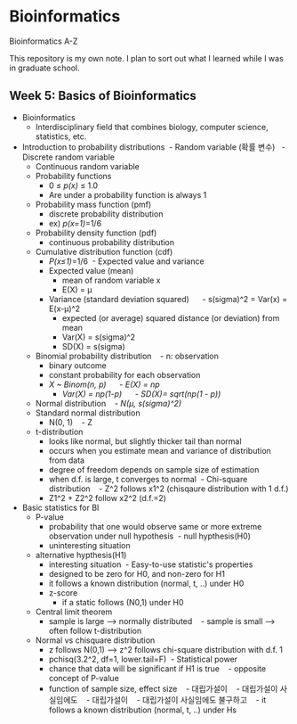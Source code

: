 # Bioinformatics
Bioinformatics A-Z

This repository is my own note.
I plan to sort out what I learned while I was in graduate school.

## Week 5: Basics of Bioinformatics
- Bioinformatics
  - Interdisciplinary field that combines biology, computer science, statistics, etc.
- Introduction to probability distributions
  - Random variable (확률 변수)
    - Discrete random variable
    - Continuous random variable
  - Probability functions
    - 0 ≤ *p(x)* ≤ 1.0
    - Are under a probability function is always 1
  - Probability mass function (pmf)
    - discrete probability distribution
    - ex) *p(x=1)*=1/6
  - Probability density function (pdf)
    - continuous probability distribution
  - Cumulative distribution function (cdf)
    - *P(x≤1)*=1/6
  - Expected value and variance
    - Expected value (mean)
      - mean of random variable x
      - E(X) = µ
    - Variance (standard deviation squared)
      - s(sigma)^2 = Var(x) = E(x-µ)^2 
      - expected (or average) squared distance (or deviation) from mean
      - Var(X) = s(sigma)^2
      - SD(X) = s(sigma)
  - Binomial probability distribution
    - n: observation
    - binary outcome
    - constant probability for each observation 
    - *X ~ Binom(n, p)*
      - *E(X) = np*
      - *Var(X) = np(1-p)*
      - *SD(X)= sqrt(np(1 - p))*
  - Normal distribution
    - *N(µ, s(sigma)^2)*
  - Standard normal distribution
    - N(0, 1)
    - Z
  - t-distribution
    - looks like normal, but slightly thicker tail than normal
    - occurs when you estimate mean and variance of distribution from data
    - degree of freedom depends on sample size of estimation
    - when d.f. is large, t converges to normal
  - Chi-square distribution
    - Z^2 follows x1^2 (chisqaure distribution with 1 d.f.)
    - Z1^2 + Z2^2 follow x2^2 (d.f.=2)
- Basic statistics for BI
  - P-value
    - probability that one would observe same or more extreme observation under null hypothesis
  - null hypthesis(H0)
    - uninteresting situation
  - alternative hypthesis(H1)
    - interesting situation
  - Easy-to-use statistic's properties
    - designed to be zero for H0, and non-zero for H1
    - it follows a known distribution (normal, t, ..) under H0
    - z-score
      - if a static follows (N0,1) under H0
  - Central limit theorem
    - sample is large --> normally distributed
    - sample is small --> often follow t-distribution
  - Normal vs chisquare distribution
    - z follows N(0,1) --> z^2 follows chi-square distribution with d.f. 1
    - pchisq(3.2^2, df=1, lower.tail=F)
  - Statistical power
    - chance that data will be significant if H1 is true
    - opposite concept of P-value
    - function of sample size, effect size
    - 대립가설이 
    - 대립가설이 사실임에도 
    - 대립가설이 
    - 대립가설이 사실임에도 불구하고 
    - it follows a known distribution (normal, t, ..) under Hs
